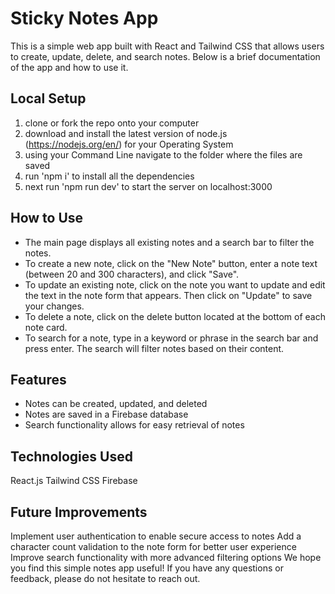 # Sticky Notes App
This is a simple web app built with React and Tailwind CSS that allows users to create, update, delete, and search notes. Below is a brief documentation of the app and how to use it.

## Local Setup
1. clone or fork the repo onto your computer
2. download and install the latest version of node.js (https://nodejs.org/en/) for your Operating System
3. using your Command Line navigate to the folder where the files are saved
4. run 'npm i' to install all the dependencies
5. next run 'npm run dev' to start the server on localhost:3000

## How to Use
- The main page displays all existing notes and a search bar to filter the notes.
- To create a new note, click on the "New Note" button, enter a note text (between 20 and 300 characters), and click "Save".
- To update an existing note, click on the note you want to update and edit the text in the note form that appears. Then click on "Update" to save your changes.
- To delete a note, click on the delete button located at the bottom of each note card.
- To search for a note, type in a keyword or phrase in the search bar and press enter. The search will filter notes based on their content.
## Features
- Notes can be created, updated, and deleted
- Notes are saved in a Firebase database
- Search functionality allows for easy retrieval of notes
## Technologies Used
React.js
Tailwind CSS
Firebase
## Future Improvements
Implement user authentication to enable secure access to notes
Add a character count validation to the note form for better user experience
Improve search functionality with more advanced filtering options
We hope you find this simple notes app useful! If you have any questions or feedback, please do not hesitate to reach out.
